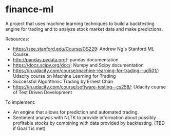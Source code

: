 # finance-ml
A project that uses machine learning techniques to build a backtesting engine for trading and to analyze stock market data and make predictions.

Resources:
* https://see.stanford.edu/Course/CS229: Andrew Ng's Stanford ML Course.
* http://pandas.pydata.org/: pandas documentation
* https://docs.scipy.org/doc/: Numpy and Scipy documentation
* https://in.udacity.com/course/machine-learning-for-trading--ud501/: Udacity course on Machine Learning for Trading
* Successful Algorithmic Trading by Ernest Chan
* https://in.udacity.com/course/software-testing--cs258/: Udacity course of Test Driven Development

To implement:
* An engine that allows for prediction and automated trading.
* Sentiment analysis with NLTK to provide information about possibly profitable stocks by combining with data provided by backtesting. (TBD if Goal 1 is met)

